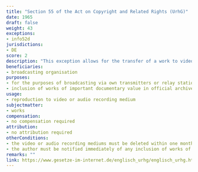 ```yaml
---
title: "Section 55 of the Act on Copyright and Related Rights (UrhG)"
date: 1965
draft: false
weight: 43
exceptions:
- info52d
jurisdictions:
- DE
score: 2
description: "This exception allows for the transfer of a work to video or audio recording medium by a broadcasting organisation which is authorised to broadcast said work and by its own means, for the purposes of broadcasting via own transmitters or relay stations. The video or audio recording mediums must be deleted within one month after the work is first broadcasted. In addition, video or audio recordings of an exceptional documentary value need not be deleted if they are to be included in an official archive. The author must be notified immediately of their inclusion in the archive." 
beneficiaries:
- broadcasting organisation
purposes: 
- for the purposes of broadcasting via own transmitters or relay stations
- inclusion of works of important documentary value in official archives
usage:
- reproduction to video or audio recording medium
subjectmatter:
- works
compensation:
- no compensation required
attribution: 
- no attribution required
otherConditions: 
- the video or audio recording mediums must be deleted within one month after the work is first broadcasted
- the author must be notified immediately of any inclusion of works of an exceptional documentary value in an archive
remarks: ""
link: https://www.gesetze-im-internet.de/englisch_urhg/englisch_urhg.html#p0420
---
```

